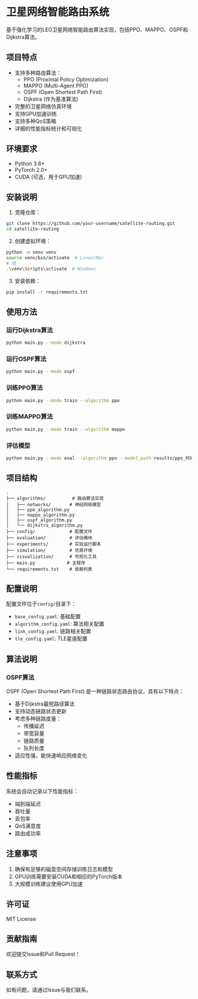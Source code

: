 # 卫星网络智能路由系统

基于强化学习的LEO卫星网络智能路由算法实现，包括PPO、MAPPO、OSPF和Dijkstra算法。

## 项目特点

- 支持多种路由算法：
  - PPO (Proximal Policy Optimization)
  - MAPPO (Multi-Agent PPO)
  - OSPF (Open Shortest Path First)
  - Dijkstra (作为基准算法)
- 完整的卫星网络仿真环境
- 支持GPU加速训练
- 支持多种QoS策略
- 详细的性能指标统计和可视化

## 环境要求

- Python 3.8+
- PyTorch 2.0+
- CUDA (可选，用于GPU加速)

## 安装说明

1. 克隆仓库：
```bash
git clone https://github.com/your-username/satellite-routing.git
cd satellite-routing
```

2. 创建虚拟环境：
```bash
python -m venv venv
source venv/bin/activate  # Linux/Mac
# 或
.\venv\Scripts\activate  # Windows
```

3. 安装依赖：
```bash
pip install -r requirements.txt
```

## 使用方法

### 运行Dijkstra算法

```bash
python main.py --mode dijkstra
```

### 运行OSPF算法

```bash
python main.py --mode ospf
```

### 训练PPO算法

```bash
python main.py --mode train --algorithm ppo
```

### 训练MAPPO算法

```bash
python main.py --mode train --algorithm mappo
```

### 评估模型

```bash
python main.py --mode eval --algorithm ppo --model_path results/ppo_时间戳/model_final.pth
```

## 项目结构

```
.
├── algorithms/          # 路由算法实现
│   ├── networks/       # 神经网络模型
│   ├── ppo_algorithm.py
│   ├── mappo_algorithm.py
│   ├── ospf_algorithm.py
│   └── dijkstra_algorithm.py
├── config/             # 配置文件
├── evaluation/         # 评估模块
├── experiments/        # 实验运行脚本
├── simulation/         # 仿真环境
├── visualization/      # 可视化工具
├── main.py            # 主程序
└── requirements.txt    # 依赖列表
```

## 配置说明

配置文件位于`config/`目录下：
- `base_config.yaml`: 基础配置
- `algorithm_config.yaml`: 算法相关配置
- `link_config.yaml`: 链路相关配置
- `tle_config.yaml`: TLE星座配置

## 算法说明

### OSPF算法
OSPF (Open Shortest Path First) 是一种链路状态路由协议，具有以下特点：
- 基于Dijkstra最短路径算法
- 支持动态链路状态更新
- 考虑多种链路度量：
  - 传播延迟
  - 带宽容量
  - 链路质量
  - 队列长度
- 适应性强，能快速响应网络变化

## 性能指标

系统会自动记录以下性能指标：
- 端到端延迟
- 吞吐量
- 丢包率
- QoS满意度
- 路由成功率

## 注意事项

1. 确保有足够的磁盘空间存储训练日志和模型
2. GPU训练需要安装CUDA和相应的PyTorch版本
3. 大规模训练建议使用GPU加速

## 许可证

MIT License

## 贡献指南

欢迎提交Issue和Pull Request！

## 联系方式

如有问题，请通过Issue与我们联系。 